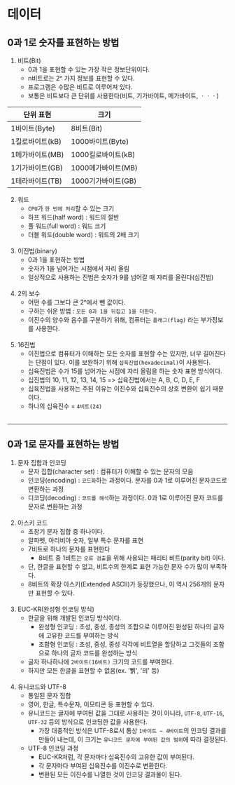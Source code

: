 # 데이터

## 0과 1로 숫자를 표현하는 방법

1. 비트(Bit)
    - 0과 1을 표현할 수 있는 가장 작은 정보단위이다.
    - n비트로는 2ⁿ 가지 정보를 표현할 수 있다.
    - 프로그램은 수많은 비트로 이루어져 있다.
    - 보통은 비트보다 큰 단위를 사용한다(비트, 기가바이트, 메가바이트, ㆍㆍㆍ)

| 단위 표현      | 크기            |
|------------|---------------|
| 1바이트(Byte) | 8비트(Bit)      |
| 1킬로바이트(kB) | 1000바이트(Byte) |
| 1메가바이트(MB) | 1000킬로바이트(kB) |
| 1기가바이트(GB) | 1000메가바이트(MB) |
| 1테라바이트(TB) | 1000기가바이트(GB) |

2. 워드
    - `CPU`가 `한 번에 처리`할 수 있는 크기
    - 하프 워드(half word) : 워드의 절반
    - 풀 워드(full word) : 워드 크기
    - 더블 워드(double word) : 워드의 2배 크기
<br></br>
3. 이진법(binary)
    - 0과 1을 표현하는 방법
    - 숫자가 1을 넘어가는 시점에서 자리 올림
    - 일상적으로 사용하는 진법은 숫자가 9를 넘어갈 때 자리를 올린다(십진법)
      <br></br>
4. 2의 보수
    - 어떤 수를 그보다 큰 2ⁿ에서 뺀 값이다.
    - 구하는 쉬운 방법 : `모든 0과 1을 뒤집고 1을 더한다.`
    - 이진수의 양수와 음수를 구분하기 위해, 컴퓨터는 `플래그(flag)` 라는 부가정보를 사용한다.
      <br></br>
5. 16진법
    - 이진법으로 컴퓨터가 이해하는 모든 숫자를 표현할 수는 있지만, 너무 길어진다는 단점이 있다. 이를 보완하기 위해 `십육진법(hexadecimal)`이 사용된다. 
    - 십육진법은 수가 15를 넘어가는 시점에 자리 올림을 하는 숫자 표현 방식이다. 
    - 십진법의 10, 11, 12, 13, 14, 15 => 십육진법에서는 A, B, C, D, E, F
    - 십육진법을 사용하는 주된 이유는 이진수와 십육진수의 상호 변환이 쉽기 때문이다. 
    - 하나의 십육진수 = `4비트(24)`
      <br></br>
--------------------------------------------------------------------------------------------
## 0과 1로 문자를 표현하는 방법

1. 문자 집합과 인코딩
    - 문자 집합(character set) : 컴퓨터가 이해할 수 있는 문자의 모음
    - 인코딩(encoding) : `코드화`하는 과정이다. 문자를 0과 1로 이루어진 문자코드로 변환하는 과정
    - 디코딩(decoding) : `코드를 해석`하는 과정이다. 0과 1로 이루어진 문자 코드를 문자로 변환하는 과정
      <br></br>
2. 아스키 코드
    - 초창기 문자 집합 중 하나이다.
    - 알파벳, 아리비아 숫자, 일부 특수 문자를 표현
    - 7비트로 하나의 문자를 표현한다
      - 8비트 중 1비트는 `오류 검출`을 위해 사용되는 패리티 비트(parity bit) 이다.
    - 단, 한글을 표현할 수 없고, 비트수의 한계로 표현 가능한 문자 수가 많이 부족하다. 
    - 8비트의 확장 아스키(Extended ASCII)가 등장했으나, 이 역시 256개의 문자만 표현할 수 있다.
      <br></br>
3. EUC-KR(완성형 인코딩 방식)
    - 한글을 위해 개발된 인코딩 방식이다.
      - 완성형 인코딩 : 초성, 중성, 종성의 조합으로 이루어진 완성된 하나의 글자에 고유한 코드를 부여하는 방식
      - 조합형 인코딩 : 초성, 중성, 종성 각각에 비트열을 할당하고 그것들의 조합으로 하나의 글자 코드를 완성하는 방식
    - 글자 하나하나에 `2바이트(16비트)` 크기의 코드를 부여한다.
    - 하지만 모든 한글을 표현할 수 없음(ex. '쀍', '믜' 등)
      <br></br>
4. 유니코드와 UTF-8
   - 통일된 문자 집합
   - 영어, 한글, 특수문자, 이모티콘 등 표현할 수 있다.
   - 유니코드는 글자에 부여된 값을 그대로 사용하는 것이 아니라, `UTF-8`, `UTF-16`, `UTF-32` 등의 방식으로 인코딩한 값을 사용한다.
     - 가장 대중적인 방식은 UTF-8로서 통상 `1바이트 ~ 4바이트`의 인코딩 결과를 만들어 내는데, 이 크기는 `유니코드 문자에 부여된 값의 범위`에 따라 결정된다.
   - UTF-8 인코딩 과정 
     - EUC-KR처럼, 각 문자마다 십육진수의 고유한 값이 부여된다.
     - 각 문자마다 부여된 십육진수를 이진수로 변환한다.
     - 변환된 모든 이진수를 나열한 것이 인코딩 결과물이 된다.


